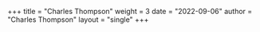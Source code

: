 +++
title = "Charles Thompson"
weight = 3
date = "2022-09-06"
author = "Charles Thompson"
layout = "single"
+++